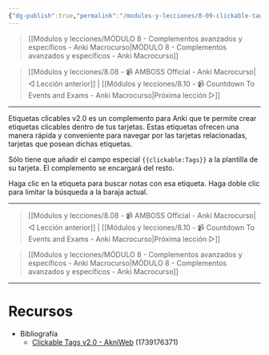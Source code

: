```yaml
---
{"dg-publish":true,"permalink":"/modulos-y-lecciones/8-09-clickable-tags-v2-0-anki-macrocurso/","noteIcon":"","updated":"2024-05-22T19:49:48.787+02:00"}
---
```



> [[Módulos y lecciones/MÓDULO 8 - Complementos avanzados y específicos - Anki Macrocurso\|MÓDULO 8 - Complementos avanzados y específicos - Anki Macrocurso]]

> [[Módulos y lecciones/8.08 - 📹 AMBOSS Official - Anki Macrocurso\|◁ Lección anterior]] | [[Módulos y lecciones/8.10 - 📹 Countdown To Events and Exams - Anki Macrocurso\|Próxima lección ▷]]

---

Etiquetas clicables v2.0 es un complemento para Anki que te permite crear etiquetas clicables dentro de tus tarjetas. Estas etiquetas ofrecen una manera rápida y conveniente para navegar por las tarjetas relacionadas, tarjetas que posean dichas etiquetas.

Sólo tiene que añadir el campo especial ``{{clickable:Tags}}`` a la plantilla de su tarjeta. El complemento se encargará del resto.

Haga clic en la etiqueta para buscar notas con esa etiqueta. Haga doble clic para limitar la búsqueda a la baraja actual.

---

> [[Módulos y lecciones/8.08 - 📹 AMBOSS Official - Anki Macrocurso\|◁ Lección anterior]] | [[Módulos y lecciones/8.10 - 📹 Countdown To Events and Exams - Anki Macrocurso\|Próxima lección ▷]]

> [[Módulos y lecciones/MÓDULO 8 - Complementos avanzados y específicos - Anki Macrocurso\|MÓDULO 8 - Complementos avanzados y específicos - Anki Macrocurso]]

---

# Recursos
- Bibliografía
	- [Clickable Tags v2.0 - AkniWeb](https://ankiweb.net/shared/info/1739176371) (1739176371)